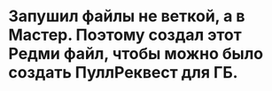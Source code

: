# Запушил файлы не веткой, а в Мастер. Поэтому создал этот Редми файл, чтобы можно было создать ПуллРеквест для ГБ. 
